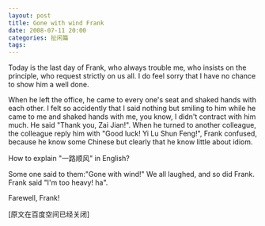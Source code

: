 ```yaml
---
layout: post
title: Gone with wind Frank
date: 2008-07-11 20:00
categories: 扯闲篇
tags: 
---
```


Today is the last day of Frank, who always trouble me, who insists on the principle, who request strictly on us all. I do feel sorry that I have no chance to show him a well done.

<!-- more -->

When he left the office, he came to every one's seat and shaked hands with each other. I felt so accidently that I said nothing but smiling to him while he came to me and shaked hands with me, you know, I didn't contract with him much. He said "Thank you, Zai Jian!". When he turned to another colleague, the colleague reply him with "Good luck! Yi Lu Shun Feng!", Frank confused, because he know some Chinese but clearly that he know little about idiom.

How to explain "一路顺风" in English?

Some one said to them:"Gone with wind!" We all laughed, and so did Frank. Frank said "I'm too heavy! ha". 

Farewell, Frank!

[原文在百度空间已经关闭]

